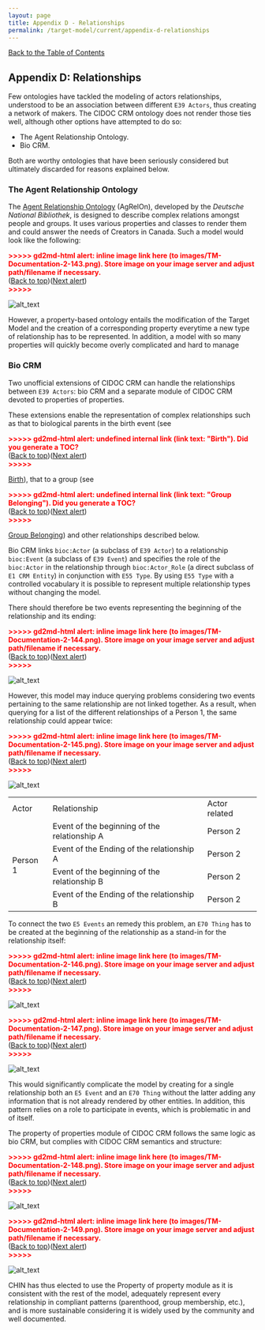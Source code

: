```yaml
---
layout: page
title: Appendix D - Relationships 
permalink: /target-model/current/appendix-d-relationships
---
```

[Back to the Table of Contents](/target-model/current/information#table-of-contents)

## Appendix D: Relationships

Few ontologies have tackled the modeling of actors relationships, understood to be an association between different `E39 Actors`, thus creating a network of makers. The CIDOC CRM ontology does not render those ties well, although other options have attempted to do so: 



*   The Agent Relationship Ontology.
*   Bio CRM.

Both are worthy ontologies that have been seriously considered but ultimately discarded for reasons explained below. 


### The Agent Relationship Ontology

The [Agent Relationship Ontology](https://d-nb.info/standards/elementset/agrelon) (AgRelOn), developed by the _Deutsche National Bibliothek_, is designed to describe complex relations amongst people and groups. It uses various properties and classes to render them and could answer the needs of Creators in Canada. Such a model would look like the following: 



<p id="gdcalert73" ><span style="color: red; font-weight: bold">>>>>>  gd2md-html alert: inline image link here (to images/TM-Documentation-2-143.png). Store image on your image server and adjust path/filename if necessary. </span><br>(<a href="#">Back to top</a>)(<a href="#gdcalert74">Next alert</a>)<br><span style="color: red; font-weight: bold">>>>>> </span></p>


![alt_text](images/TM-Documentation-2-143.png "image_tooltip")


However, a property-based ontology entails the modification of the Target Model and the creation of a corresponding property everytime a new type of relationship has to be represented. In addition, a model with so many properties will quickly become overly complicated and hard to manage


### Bio CRM

Two unofficial extensions of CIDOC CRM can handle the relationships between `E39 Actors`: bio CRM and a separate module of CIDOC CRM devoted to properties of properties.

These extensions enable the representation of complex relationships such as that to biological parents in the birth event (see 

<p id="gdcalert74" ><span style="color: red; font-weight: bold">>>>>>  gd2md-html alert: undefined internal link (link text: "Birth"). Did you generate a TOC? </span><br>(<a href="#">Back to top</a>)(<a href="#gdcalert75">Next alert</a>)<br><span style="color: red; font-weight: bold">>>>>> </span></p>

[Birth](#heading=h.dhrglii4cevr)), that to a group (see 

<p id="gdcalert75" ><span style="color: red; font-weight: bold">>>>>>  gd2md-html alert: undefined internal link (link text: "Group Belonging"). Did you generate a TOC? </span><br>(<a href="#">Back to top</a>)(<a href="#gdcalert76">Next alert</a>)<br><span style="color: red; font-weight: bold">>>>>> </span></p>

[Group Belonging](#heading=h.cnjof86v1w0s)) and other relationships described below.

Bio CRM links `bioc:Actor` (a subclass of `E39 Actor`) to a relationship `bioc:Event` (a subclass of `E39 Event`) and specifies the role of the `bioc:Actor` in the relationship through `bioc:Actor_Role` (a direct subclass of `E1 CRM Entity`) in conjunction with `E55 Type`. By using `E55 Type` with a controlled vocabulary it is possible to represent multiple relationship types without changing the model.

There should therefore be two events representing the beginning of the relationship and its ending: 



<p id="gdcalert76" ><span style="color: red; font-weight: bold">>>>>>  gd2md-html alert: inline image link here (to images/TM-Documentation-2-144.png). Store image on your image server and adjust path/filename if necessary. </span><br>(<a href="#">Back to top</a>)(<a href="#gdcalert77">Next alert</a>)<br><span style="color: red; font-weight: bold">>>>>> </span></p>


![alt_text](images/TM-Documentation-2-144.png "image_tooltip")


However, this model may induce querying problems considering two events pertaining to the same relationship are not linked together. As a result, when querying for a list of the different relationships of a Person 1, the same relationship could appear twice:



<p id="gdcalert77" ><span style="color: red; font-weight: bold">>>>>>  gd2md-html alert: inline image link here (to images/TM-Documentation-2-145.png). Store image on your image server and adjust path/filename if necessary. </span><br>(<a href="#">Back to top</a>)(<a href="#gdcalert78">Next alert</a>)<br><span style="color: red; font-weight: bold">>>>>> </span></p>


![alt_text](images/TM-Documentation-2-145.png "image_tooltip")



<table>
  <tr>
   <td>Actor
   </td>
   <td>Relationship
   </td>
   <td>Actor related
   </td>
  </tr>
  <tr>
   <td rowspan="4" >Person 1
   </td>
   <td>Event of the beginning of the relationship A
   </td>
   <td>Person 2
   </td>
  </tr>
  <tr>
   <td>Event of the Ending of the relationship A
   </td>
   <td>Person 2
   </td>
  </tr>
  <tr>
   <td>Event of the beginning of the relationship B
   </td>
   <td>Person 2
   </td>
  </tr>
  <tr>
   <td>Event of the Ending of the relationship B
   </td>
   <td>Person 2
   </td>
  </tr>
</table>


To connect the two `E5 Events` an remedy this problem, an `E70 Thing` has to be created at the beginning of the relationship as a stand-in for the relationship itself:



<p id="gdcalert78" ><span style="color: red; font-weight: bold">>>>>>  gd2md-html alert: inline image link here (to images/TM-Documentation-2-146.png). Store image on your image server and adjust path/filename if necessary. </span><br>(<a href="#">Back to top</a>)(<a href="#gdcalert79">Next alert</a>)<br><span style="color: red; font-weight: bold">>>>>> </span></p>


![alt_text](images/TM-Documentation-2-146.png "image_tooltip")




<p id="gdcalert79" ><span style="color: red; font-weight: bold">>>>>>  gd2md-html alert: inline image link here (to images/TM-Documentation-2-147.png). Store image on your image server and adjust path/filename if necessary. </span><br>(<a href="#">Back to top</a>)(<a href="#gdcalert80">Next alert</a>)<br><span style="color: red; font-weight: bold">>>>>> </span></p>


![alt_text](images/TM-Documentation-2-147.png "image_tooltip")


This would significantly complicate the model by creating for a single relationship both an `E5 Event` and an `E70 Thing` without the latter adding any information that is not already rendered by other entities. In addition, this pattern relies on a role to participate in events, which is problematic in and of itself. 

The property of properties module of CIDOC CRM follows the same logic as bio CRM, but complies with CIDOC CRM semantics and structure:



<p id="gdcalert80" ><span style="color: red; font-weight: bold">>>>>>  gd2md-html alert: inline image link here (to images/TM-Documentation-2-148.png). Store image on your image server and adjust path/filename if necessary. </span><br>(<a href="#">Back to top</a>)(<a href="#gdcalert81">Next alert</a>)<br><span style="color: red; font-weight: bold">>>>>> </span></p>


![alt_text](images/TM-Documentation-2-148.png "image_tooltip")




<p id="gdcalert81" ><span style="color: red; font-weight: bold">>>>>>  gd2md-html alert: inline image link here (to images/TM-Documentation-2-149.png). Store image on your image server and adjust path/filename if necessary. </span><br>(<a href="#">Back to top</a>)(<a href="#gdcalert82">Next alert</a>)<br><span style="color: red; font-weight: bold">>>>>> </span></p>


![alt_text](images/TM-Documentation-2-149.png "image_tooltip")


CHIN has thus elected to use the Property of property module as it is consistent with the rest of the model, adequately represent every relationship in compliant patterns (parenthood, group membership, etc.), and is more sustainable considering it is widely used by the community and well documented.